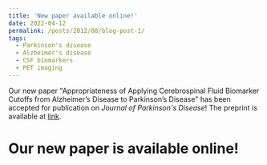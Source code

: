 ```yaml
---
title: 'New paper available online!'
date: 2022-04-12
permalink: /posts/2012/08/blog-post-1/
tags:
  - Parkinson's disease
  - Alzheimer's disease
  - CSF biomarkers
  - PET imaging
---
```


Our new paper "Appropriateness of Applying Cerebrospinal Fluid Biomarker Cutoffs from Alzheimer’s Disease to Parkinson’s Disease" has been accepted for publication on <i>Journal of Parkinson's Disease</i>! The preprint is available at [link](https://doi.org/10.3233/JPD-212989/).

Our new paper is available online!
=====
